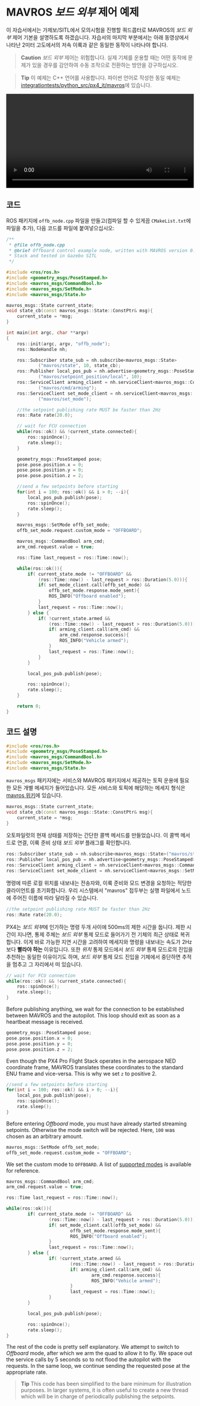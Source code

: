 # MAVROS *보드 외부* 제어 예제

이 자습서에서는 가제보/SITL에서 모의시험을 진행할 쿼드콥터로 MAVROS의 *보드 외부* 제어 기본을 설명하도록 하겠습니다. 자습서의 마지막 부분에서는 아래 동영상에서 나타난 2미터 고도에서의 저속 이륙과 같은 동일한 동작이 나타나야 합니다.

> **Caution** *보드 외부* 제어는 위험합니다. 실제 기체를 운용할 때는 어떤 동작에 문제가 있을 경우를 감안하여 수동 조작으로 전환하는 방안을 강구하십시오.

<span></span>

> **Tip** 이 예제는 C++ 언어를 사용합니다. 파이썬 언어로 작성한 동일 예제는 [integrationtests/python_src/px4_it/mavros](https://github.com/PX4/Firmware/tree/master/integrationtests/python_src/px4_it/mavros)에 있습니다.

<video width="100%" autoplay="true" controls="true">
    <source src="../../assets/simulation/gazebo_offboard.webm" type="video/webm">
</video>

## 코드

ROS 패키지에 `offb_node.cpp` 파일을 만들고(컴파일 할 수 있게끔 `CMakeList.txt`에 파일을 추가), 다음 코드를 파일에 붙여넣으십시오:

```cpp
/**
 * @file offb_node.cpp
 * @brief Offboard control example node, written with MAVROS version 0.19.x, PX4 Pro Flight
 * Stack and tested in Gazebo SITL
 */

#include <ros/ros.h>
#include <geometry_msgs/PoseStamped.h>
#include <mavros_msgs/CommandBool.h>
#include <mavros_msgs/SetMode.h>
#include <mavros_msgs/State.h>

mavros_msgs::State current_state;
void state_cb(const mavros_msgs::State::ConstPtr& msg){
    current_state = *msg;
}

int main(int argc, char **argv)
{
    ros::init(argc, argv, "offb_node");
    ros::NodeHandle nh;

    ros::Subscriber state_sub = nh.subscribe<mavros_msgs::State>
            ("mavros/state", 10, state_cb);
    ros::Publisher local_pos_pub = nh.advertise<geometry_msgs::PoseStamped>
            ("mavros/setpoint_position/local", 10);
    ros::ServiceClient arming_client = nh.serviceClient<mavros_msgs::CommandBool>
            ("mavros/cmd/arming");
    ros::ServiceClient set_mode_client = nh.serviceClient<mavros_msgs::SetMode>
            ("mavros/set_mode");

    //the setpoint publishing rate MUST be faster than 2Hz
    ros::Rate rate(20.0);

    // wait for FCU connection
    while(ros::ok() && !current_state.connected){
        ros::spinOnce();
        rate.sleep();
    }

    geometry_msgs::PoseStamped pose;
    pose.pose.position.x = 0;
    pose.pose.position.y = 0;
    pose.pose.position.z = 2;

    //send a few setpoints before starting
    for(int i = 100; ros::ok() && i > 0; --i){
        local_pos_pub.publish(pose);
        ros::spinOnce();
        rate.sleep();
    }

    mavros_msgs::SetMode offb_set_mode;
    offb_set_mode.request.custom_mode = "OFFBOARD";

    mavros_msgs::CommandBool arm_cmd;
    arm_cmd.request.value = true;

    ros::Time last_request = ros::Time::now();

    while(ros::ok()){
        if( current_state.mode != "OFFBOARD" &&
            (ros::Time::now() - last_request > ros::Duration(5.0))){
            if( set_mode_client.call(offb_set_mode) &&
                offb_set_mode.response.mode_sent){
                ROS_INFO("Offboard enabled");
            }
            last_request = ros::Time::now();
        } else {
            if( !current_state.armed &&
                (ros::Time::now() - last_request > ros::Duration(5.0))){
                if( arming_client.call(arm_cmd) &&
                    arm_cmd.response.success){
                    ROS_INFO("Vehicle armed");
                }
                last_request = ros::Time::now();
            }
        }

        local_pos_pub.publish(pose);

        ros::spinOnce();
        rate.sleep();
    }

    return 0;
}

```

## 코드 설명

```cpp
#include <ros/ros.h>
#include <geometry_msgs/PoseStamped.h>
#include <mavros_msgs/CommandBool.h>
#include <mavros_msgs/SetMode.h>
#include <mavros_msgs/State.h>
```

`mavros_msgs` 패키지에는 서비스와 MAVROS 패키지에서 제공하는 토픽 운용에 필요한 모든 개별 메세지가 들어있습니다. 모든 서비스와 토픽에 해당하는 메세지 형식은 [mavros 위키](http://wiki.ros.org/mavros)에 있습니다.

```cpp
mavros_msgs::State current_state;
void state_cb(const mavros_msgs::State::ConstPtr& msg){
    current_state = *msg;
}
```

오토파일럿의 현재 상태를 저장하는 간단한 콜백 메서드를 만들었습니다. 이 콜백 메서드로 연결, 이륙 준비 상태 *보드 외부* 플래그를 확인합니다.

```cpp
ros::Subscriber state_sub = nh.subscribe<mavros_msgs::State>("mavros/state", 10, state_cb);
ros::Publisher local_pos_pub = nh.advertise<geometry_msgs::PoseStamped>("mavros/setpoint_position/local", 10);
ros::ServiceClient arming_client = nh.serviceClient<mavros_msgs::CommandBool>("mavros/cmd/arming");
ros::ServiceClient set_mode_client = nh.serviceClient<mavros_msgs::SetMode>("mavros/set_mode");
```

명령에 따른 로컬 위치를 내보내는 전송자와, 이륙 준비와 모드 변경을 요청하는 적당한 클라이언트를 초기화합니다. 우리 시스템에서 "mavros" 접두부는 실행 파일에서 노드에 주어진 이름에 따라 달라질 수 있습니다.

```cpp
//the setpoint publishing rate MUST be faster than 2Hz
ros::Rate rate(20.0);
```

PX4는 *보드 외부*에 인가하는 명령 두개 사이에 500ms의 제한 시간을 둡니다. 제한 시간이 지나면, 통제 주체는 *보드 외부* 통제 모드로 들어가기 전 기체의 최근 상태로 복귀합니다. 이게 바로 가능한 지연 시간을 고려하여 메세지와 명령을 내보내는 속도가 2Hz보다 **빨라야 하는** 이유입니다. 또한 *위치* 통제 모드에서 *보드 외부* 통제 모드로의 진입을 추천하는 동일한 이유이기도 하며, *보드 외부* 통제 모드 진입을 기체에서 중단하면 추적을 멈추고 그 자리에서 떠 있습니다.

```cpp
// wait for FCU connection
while(ros::ok() && !current_state.connected){
    ros::spinOnce();
    rate.sleep();
}
```

Before publishing anything, we wait for the connection to be established between MAVROS and the autopilot. This loop should exit as soon as a heartbeat message is received.

```cpp
geometry_msgs::PoseStamped pose;
pose.pose.position.x = 0;
pose.pose.position.y = 0;
pose.pose.position.z = 2;
```

Even though the PX4 Pro Flight Stack operates in the aerospace NED coordinate frame, MAVROS translates these coordinates to the standard ENU frame and vice-versa. This is why we set `z` to positive 2.

```cpp
//send a few setpoints before starting
for(int i = 100; ros::ok() && i > 0; --i){
    local_pos_pub.publish(pose);
    ros::spinOnce();
    rate.sleep();
}
```

Before entering *Offboard* mode, you must have already started streaming setpoints. Otherwise the mode switch will be rejected. Here, `100` was chosen as an arbitrary amount.

```cpp
mavros_msgs::SetMode offb_set_mode;
offb_set_mode.request.custom_mode = "OFFBOARD";
```

We set the custom mode to `OFFBOARD`. A list of [supported modes](http://wiki.ros.org/mavros/CustomModes#PX4_native_flight_stack) is available for reference.

```cpp
mavros_msgs::CommandBool arm_cmd;
arm_cmd.request.value = true;

ros::Time last_request = ros::Time::now();

while(ros::ok()){
        if( current_state.mode != "OFFBOARD" &&
                (ros::Time::now() - last_request > ros::Duration(5.0))){
                if( set_mode_client.call(offb_set_mode) &&
                        offb_set_mode.response.mode_sent){
                        ROS_INFO("Offboard enabled");
                }
                last_request = ros::Time::now();
        } else {
                if( !current_state.armed &&
                        (ros::Time::now() - last_request > ros::Duration(5.0))){
                        if( arming_client.call(arm_cmd) &&
                                arm_cmd.response.success){
                                ROS_INFO("Vehicle armed");
                        }
                        last_request = ros::Time::now();
                }
        }

        local_pos_pub.publish(pose);

        ros::spinOnce();
        rate.sleep();
}
```

The rest of the code is pretty self explanatory. We attempt to switch to *Offboard* mode, after which we arm the quad to allow it to fly. We space out the service calls by 5 seconds so to not flood the autopilot with the requests. In the same loop, we continue sending the requested pose at the appropriate rate.

> **Tip** This code has been simplified to the bare minimum for illustration purposes. In larger systems, it is often useful to create a new thread which will be in charge of periodically publishing the setpoints.